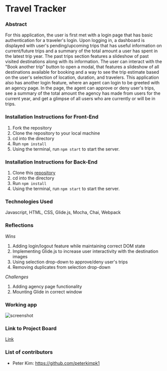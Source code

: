 # Travel Tracker

### Abstract
For this application, the user is first met with a login page that has basic authentication for a traveler's login. Upon logging in, a dashboard is displayed with user's pending/upcoming trips that has useful information on current/future trips and a summary of the total amount a user has spent in the latest trip year. The past trips section features a slideshow of past visited destinations along with its information. The user can interact with the "Book another trip" button to open a modal, that features a slideshow of all destinations available for booking and a way to see the trip estimate based on the user's selection of location, duration, and travelers. This application also has another login feature, where an agent can login to be greeted with an agency page. In the page, the agent can approve or deny user's trips, see a summary of the total amount the agency has made from users for the current year, and get a glimpse of all users who are currently or will be in trips.

### Installation Instructions for Front-End
1. Fork the repository
2. Clone the repository to your local machine
3. cd into the directory
4. Run `npm install`
5. Using the terminal, run `npm start` to start the server.

### Installation Instructions for Back-End
1. Clone this [repository](https://github.com/turingschool-examples/travel-tracker-api)
2. cd into the directory
3. Run `npm install`
4. Using the terminal, run `npm start` to start the server.

### Technologies Used
Javascript, HTML, CSS, Glide.js, Mocha, Chai, Webpack

### Reflections
*Wins*
1. Adding login/logout feature while maintaining correct DOM state
2. Implementing Glide.js to increase user interactivity with the destination images
3. Using selection drop-down to approve/deny user's trips
4. Removing duplicates from selection drop-down

*Challenges*
1. Adding agency page functionality
2. Mounting Glide in correct window

### Working app
![screenshot](https://github.com/peterkimpk1/travel-tracker/assets/161254279/27ec1108-cf61-42e2-ae0a-df0bc7e3fe51)

### Link to Project Board
[Link](https://github.com/users/peterkimpk1/projects/6)

### List of contributors
* Peter Kim: https://github.com/peterkimpk1
